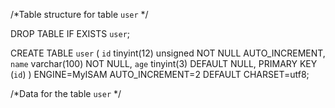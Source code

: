 /*Table structure for table `user` */


DROP TABLE IF EXISTS `user`;


CREATE TABLE `user` (
  `id` tinyint(12) unsigned NOT NULL AUTO_INCREMENT,
  `name` varchar(100) NOT NULL,
  `age` tinyint(3) DEFAULT NULL,
  PRIMARY KEY (`id`)
) ENGINE=MyISAM AUTO_INCREMENT=2 DEFAULT CHARSET=utf8;


/*Data for the table `user` */
